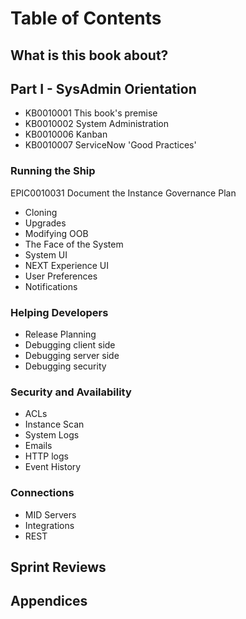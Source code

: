 # Table of Contents

## What is this book about?

## Part I - SysAdmin Orientation
* KB0010001 This book's premise
* KB0010002 System Administration
* KB0010006 Kanban
* KB0010007 ServiceNow 'Good Practices'

### Running the Ship
EPIC0010031 Document the Instance Governance Plan
* Cloning
* Upgrades
* Modifying OOB
* The Face of the System
* System UI
* NEXT Experience UI
* User Preferences
* Notifications

### Helping Developers
* Release Planning
* Debugging client side
* Debugging server side
* Debugging security

### Security and Availability

* ACLs
* Instance Scan
* System Logs 
* Emails
* HTTP logs
* Event History

### Connections

* MID Servers
* Integrations
* REST

## Sprint Reviews


## Appendices

